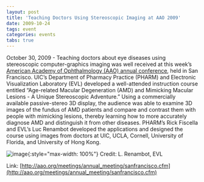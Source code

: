```yaml
---
layout: post
title: 'Teaching Doctors Using Stereoscopic Imaging at AAO 2009'
date: 2009-10-24
tags: event
categories: events
tabs: true
---
```


October 30, 2009 - Teaching doctors about eye diseases using stereoscopic computer-graphics imaging was well received at this week&rsquo;s <a href="http://aao.org">American Academy of Ophthalmology (AAO) annual conference</a>, held in San Francisco. UIC&rsquo;s Department of Pharmacy Practice (PHARM) and Electronic Visualization Laboratory (EVL) developed a well-attended instruction course entitled &ldquo;Age-related Macular Degeneration (AMD) and Mimicking Macular Lesions - A Unique Stereoscopic Adventure.&rdquo; Using a commercially available passive-stereo 3D display, the audience was able to examine 3D images of the fundus of AMD patients and compare and contrast them with people with mimicking lesions, thereby learning how to more accurately diagnose AMD and distinguish it from other diseases. PHARM&rsquo;s Rick Fiscella and EVL&rsquo;s Luc Renambot developed the applications and designed the course using images from doctors at UIC, UCLA, Cornell, University of Florida, and University of Hong Kong.

![image](https://www.evl.uic.edu/output/originals/aao09.gif-srcw.jpg){:style="max-width: 100%"}
Credit: L. Renambot, EVL


Link: [http://aao.org/meetings/annual_meeting/sanfrancisco.cfm](http://aao.org/meetings/annual_meeting/sanfrancisco.cfm)
